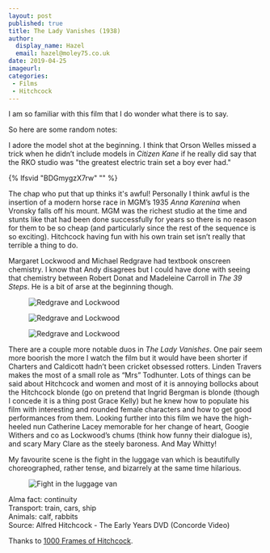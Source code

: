 ```yaml
---
layout: post
published: true
title: The Lady Vanishes (1938)
author:
  display_name: Hazel
  email: hazel@moley75.co.uk
date: 2019-04-25
imageurl: 
categories:
 - Films
 - Hitchcock
---
```

I am so familiar with this film that I do wonder what there is to say. 

So here are some random notes:

I adore the model shot at the beginning. I think that Orson Welles missed a trick when he didn’t include models in *Citizen Kane* if he really did say that the RKO studio was "the greatest electric train set a boy ever had." 


{% lfsvid "BDGmygzX7rw" "" %}

The chap who put that up thinks it's awful! Personally I think awful is the insertion of a modern horse race in MGM’s 1935 *Anna Karenina* when Vronsky falls off his mount. MGM was the richest studio at the time and stunts like that had been done successfully for years so there is no reason for them to be so cheap (and particularly since the rest of the sequence is so exciting). Hitchcock having fun with his own train set isn’t really that terrible a thing to do.

Margaret Lockwood and Michael Redgrave had textbook onscreen chemistry. I know that Andy disagrees but I could have done with seeing that chemistry between Robert Donat and Madeleine Carroll in *The 39 Steps*. He is a bit of arse at the beginning though.

<figure class="caption aligncenter"><img src="https://the.hitchcock.zone/1000/22/0601.jpg" alt="Redgrave and Lockwood" /></figure>  
<figure class="caption aligncenter"><img src="https://the.hitchcock.zone/1000/22/0625.jpg" alt="Redgrave and Lockwood" /></figure>  
<figure class="caption aligncenter"><img src="https://the.hitchcock.zone/1000/22/0644.jpg" alt="Redgrave and Lockwood" /></figure>


There are a couple more notable duos in *The Lady Vanishes*. One pair seem more boorish the more I watch the film but it would have been shorter if Charters and Caldicott hadn’t been cricket obsessed rotters. Linden Travers makes the most of a small role as “Mrs” Todhunter. Lots of things can be said about Hitchcock and women and most of it is annoying bollocks about the Hitchcock blonde (go on pretend that Ingrid Bergman is blonde (though I concede it is a thing post Grace Kelly) but he knew how to populate his film with interesting and rounded female characters and how to get good performances from them. Looking further into this film we have the high-heeled nun Catherine Lacey memorable for her change of heart, Googie Withers and co as Lockwood’s chums (think how funny their dialogue is), and scary Mary Clare as the steely baroness. And May Whitty!

My favourite scene is the fight in the luggage van which is beautifully choreographed, rather tense, and bizarrely at the same time hilarious.

<figure class="caption aligncenter"><img src="https://the.hitchcock.zone/1000/22/0669.jpg" alt="Fight in the luggage van" /></figure>

Alma fact: continuity  
Transport: train, cars, ship  
Animals: calf, rabbits  
Source: Alfred Hitchcock - The Early Years DVD (Concorde Video)  

Thanks to <a href="https://the.hitchcock.zone/wiki/1000_Frames_of_Hitchcock">1000 Frames of Hitchcock</a>.